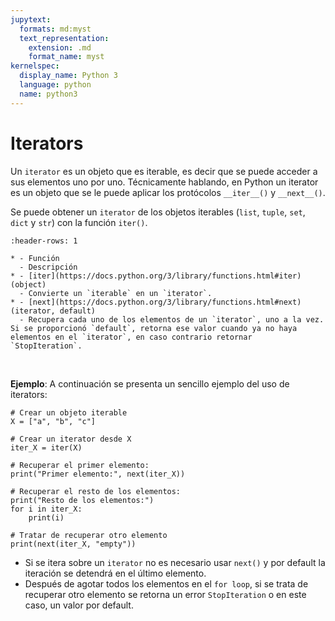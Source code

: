 ```yaml
---
jupytext:
  formats: md:myst
  text_representation:
    extension: .md
    format_name: myst
kernelspec:
  display_name: Python 3
  language: python
  name: python3
---
```


# Iterators

Un `iterator` es un objeto que es iterable, es decir que se puede acceder a sus elementos uno por uno. Técnicamente hablando, en Python un iterator es un objeto que se le puede aplicar los protócolos `__iter__()` y `__next__()`.

Se puede obtener un `iterator` de los objetos iterables (`list`, `tuple`, `set`, `dict` y `str`)  con la función `iter()`.


```{list-table}
:header-rows: 1

* - Función
  - Descripción
* - [iter](https://docs.python.org/3/library/functions.html#iter)(object)
  - Convierte un `iterable` en un `iterator`.
* - [next](https://docs.python.org/3/library/functions.html#next)(iterator, default)
  - Recupera cada uno de los elementos de un `iterator`, uno a la vez. Si se proporcionó `default`, retorna ese valor cuando ya no haya elementos en el `iterator`, en caso contrario retornar `StopIteration`.
```

<br>

**Ejemplo**: A continuación se presenta un sencillo ejemplo del uso de iterators:

```{code-cell} ipython3
# Crear un objeto iterable
X = ["a", "b", "c"]

# Crear un iterator desde X
iter_X = iter(X)

# Recuperar el primer elemento:
print("Primer elemento:", next(iter_X))

# Recuperar el resto de los elementos: 
print("Resto de los elementos:")
for i in iter_X:
    print(i)
    
# Tratar de recuperar otro elemento
print(next(iter_X, "empty"))
```
- Si se itera sobre un `iterator` no es necesario usar `next()` y por default la iteración se detendrá en el último elemento.
- Después de agotar todos los elementos en el `for loop`, si se trata de recuperar otro elemento se retorna un error `StopIteration` o en este caso, un valor por default.